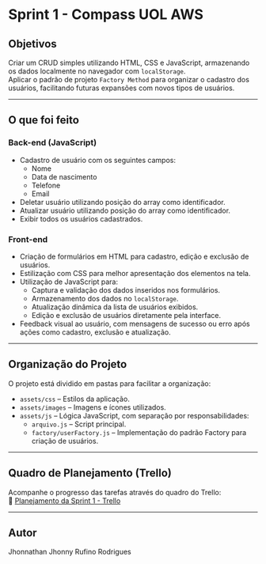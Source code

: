# Sprint 1 - Compass UOL AWS

## Objetivos

Criar um CRUD simples utilizando HTML, CSS e JavaScript, armazenando os dados localmente no navegador com `localStorage`.  
Aplicar o padrão de projeto `Factory Method` para organizar o cadastro dos usuários, facilitando futuras expansões com novos tipos de usuários.

---

## O que foi feito

### Back-end (JavaScript)

- Cadastro de usuário com os seguintes campos:
  - Nome
  - Data de nascimento
  - Telefone
  - Email
- Deletar usuário utilizando posição do array como identificador.
- Atualizar usuário utilizando posição do array como identificador.
- Exibir todos os usuários cadastrados.

### Front-end

- Criação de formulários em HTML para cadastro, edição e exclusão de usuários.
- Estilização com CSS para melhor apresentação dos elementos na tela.
- Utilização de JavaScript para:
  - Captura e validação dos dados inseridos nos formulários.
  - Armazenamento dos dados no `localStorage`.
  - Atualização dinâmica da lista de usuários exibidos.
  - Edição e exclusão de usuários diretamente pela interface.
- Feedback visual ao usuário, com mensagens de sucesso ou erro após ações como cadastro, exclusão e atualização.

---

## Organização do Projeto

O projeto está dividido em pastas para facilitar a organização:

- `assets/css` – Estilos da aplicação.
- `assets/images` – Imagens e ícones utilizados.
- `assets/js` – Lógica JavaScript, com separação por responsabilidades:
  - `arquivo.js` – Script principal.
  - `factory/userFactory.js` – Implementação do padrão Factory para criação de usuários.
  
---

## Quadro de Planejamento (Trello)

Acompanhe o progresso das tarefas através do quadro do Trello:  
🔗 [Planejamento da Sprint 1 - Trello](https://trello.com/invite/b/682cbb77221d5468dafc2769/ATTI73c9aad954a50842f8a730a7209ede858CB2884F/planejamento-do-desafio-da-sprint-1)

---

## Autor

Jhonnathan Jhonny Rufino Rodrigues
